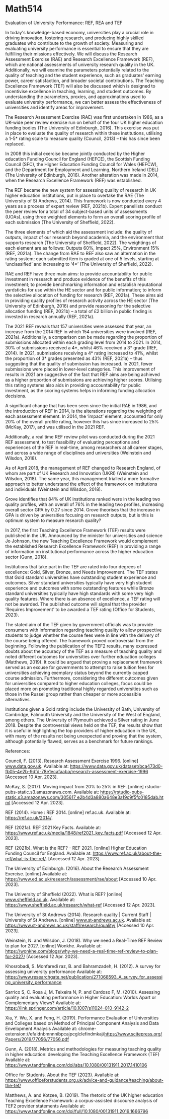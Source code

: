 # Math514
Evaluation of University Performance: REF, REA and TEF

In today's knowledge-based economy, universities play a crucial role in driving innovation, fostering research, and producing highly skilled graduates who contribute to the growth of society. Measuring and evaluating university performance is essential to ensure that they are fulfilling their missions effectively. We will discuss the Research Assessment Exercise (RAE) and Research Excellence Framework (REF), which are national assessments of university research quality in the UK. Additionally, we will examine the parameters potentially related to the quality of teaching and the student experience, such as graduates' earning power, career satisfaction, and broader societal contributions. The Teaching Excellence Framework (TEF) will also be discussed which is designed to incentivise excellence in teaching, learning, and student outcomes. By understanding the parameters, proxies, and approximations used to evaluate university performance, we can better assess the effectiveness of universities and identify areas for improvement.

The Research Assessment Exercise (RAE) was first undertaken in 1986, as a UK-wide peer review exercise run on behalf of the four UK higher education funding bodies (The University of Edinburgh, 2016). This exercise was put in place to evaluate the quality of research within these institutions, utilising a 1-5* rating scale to measure quality (Council, 2013) – this has since been replaced. 

In 2008 this initial exercise became jointly conducted by the Higher education Funding Council for England (HEFCE), the Scottish Funding Council (SFC), the Higher Education Funding Council for Wales (HEFCW), and the Department for Employment and Learning, Northern Ireland (DEL) (The University of Edinburgh, 2016). Another alteration was made in 2014, when the Research Excellence Framework (REF) was established. 

The REF became the new system for assessing quality of research in UK higher education institutions, put in place to overtake the RAE (The University of St Andrews, 2014). This framework is now conducted every 4 years as a process of expert review (REF, 2021b). Expert panellists conduct the peer review for a total of 34 subject-based units of assessments (UOAs), using three weighted elements to form an overall scoring profile of each submission (The University of Sheffield, 2022).  

The three elements of which aid the assessment include: the quality of outputs, impact of our research beyond academia, and the environment that supports research (The University of Sheffield, 2022). The weightings of each element are as follows: Outputs 60%, Impact 25%, Environment 15% (REF, 2021a). The change from RAE to REF also saw an alternation in the rating system; each submitted item is graded at one of 5 levels, starting at ‘unclassified’ and increasing to ‘4*’ (The University of Sheffield, 2022). 

RAE and REF have three main aims: to provide accountability for public investment in research and produce evidence of the benefits of this investment; to provide benchmarking information and establish reputational yardsticks for use within the HE sector and for public information; to inform the selective allocation of funding for research (REF, 2021a). These aims aid in providing quality profiles of research activity across the HE sector (The University of Edinburgh, 2016) and provide reasoning for the selective allocation funding (REF, 2021b) – a total of £2 billion in public finding is invested in research annually (REF, 2021a).  

The 2021 REF reveals that 157 universities were assessed that year, an increase from the 2014 REF in which 154 universities were involved (REF, 2021a). Additionally, a comparison can be made regarding the proportion of submissions allocated within each grading level from 2014 to 2021. In 2014, 30% of submissions received a 4*, whilst 46% received a 3* grade (REF, 2014). In 2021, submissions receiving a 4* rating increased to 41%, whilst the proportion of 3* grades presented as 43% (REF, 2021a) – thus suggesting that the quality of submission has increased. In 2021, fewer submissions were placed in lower-level categories. This improvement of results in 2021 are suggestive of the fact that REF aims are being achieved as a higher proportion of submissions are achieving higher scores. Utilising this rating systems also aids in providing accountability for public investment, as the scoring systems helps in informing funding allocation decisions.  

A significant change that has been seen since the initial RAE in 1986, and the introduction of REF in 2014, is the alterations regarding the weighting of each assessment element. In 2014, the ‘impact’ element, accounted for only 20% of the overall profile rating, however this has since increased to 25% (McKay, 2017), and was utilised in the 2021 REF.  

Additionally, a real time REF review pilot was conducted during the 2021 REF assessment, to test feasibility of evaluating perceptions and experiences of the REF in real-time, among researchers at all career stages, and across a wide range of disciplines and universities (Weinstein and Wilsdon, 2018). 

As of April 2018, the management of REF changed to Research England, of whom are part of UK Research and Innovation (UKRI) (Weinstein and Wilsdon, 2018). The same year, this management trialled a more formative approach to better understand the effect of the framework on institutions and individuals (Weinstein and Wilsdon, 2018). 

Grove identifies that 84% of UK institutions ranked were in the leading two quality profiles, with an overall of 76% in the leading two profiles, increasing overall sector GPA by 0.27 since 2014. Grove theorises that the increase in GPA is driven by universities focusing on research outputs, but is this is optimum system to measure research quality? 

In 2017, the first Teaching Excellence Framework (TEF) results were published in the UK. Announced by the minister for universities and science Jo Johnson, the new Teaching Excellence Framework would complement the established Research Excellence Framework (REF) in providing a range of information on institutional performance across the higher education sector (Gunn, 2018). 

Institutions that take part in the TEF are rated into four degrees of excellence: Gold, Silver, Bronze, and Needs Improvement. The TEF states that Gold standard universities have outstanding student experience and outcomes. Silver standard universities typically have very high student experience and outcomes with some outstanding features while Bronze standard universities typically have high standards with some very high quality features. Where there is an absence of excellence, a TEF rating will not be awarded. The published outcome will signal that the provider ‘Requires Improvement’ to be awarded a TEF rating (Office for Students, 2023). 

The stated aim of the TEF given by government officials was to provide consumers with information regarding teaching quality to allow prospective students to judge whether the course fees were in line with the delivery of the course being offered. The framework proved controversial from the beginning. Following the publication of the TEF2 results, many expressed doubts about the accuracy of the TEF as a measure of teaching quality and noted different outcomes for universities over further education colleges (Matthews, 2019). It could be argued that proving a replacement framework served as an excuse for governments to attempt to raise tuition fees for universities achieving exemplary status beyond the currently capped course admission. Furthermore, considering the different outcomes given for universities compared to higher education colleges, focus could be placed more on promoting traditional highly regarded universities such as those in the Russel group rather than cheaper or more accessible alternatives. 

Institutions given a Gold rating include the University of Bath, University of Cambridge, Falmouth University and the University of the West of England, among others. The University of Plymouth achieved a Silver rating in June 2018. Despite the controversial views held on the TEF, the results show that it is useful in highlighting the top providers of higher education in the UK, with many of the results not being unexpected and proving that the system, although potentially flawed, serves as a benchmark for future rankings. 

 

References:

Council, F. (2013). Research Assessment Exercise 1996. [online] www.data.gov.uk. Available at: https://www.data.gov.uk/dataset/bca473d0-fb05-4e2b-9dfd-78e1ecafaaba/research-assessment-exercise-1996 [Accessed 10 Apr. 2023]. 

McKay, S. (2017). Moving impact from 20% to 25% in REF. [online] rstudio-pubs-static.s3.amazonaws.com. Available at: https://rstudio-pubs-static.s3.amazonaws.com/305617_e2b4d3a880a648e3a19c9f5fc0185dab.html [Accessed 12 Apr. 2023]. 

REF (2014). Home : REF 2014. [online] ref.ac.uk. Available at: https://ref.ac.uk/2014/. 

REF (2021a). REF 2021 Key Facts. Available at: https://www.ref.ac.uk/media/1848/ref2021_key_facts.pdf [Accessed 12 Apr. 2023]. 

‌REF (2021b). What is the REF? - REF 2021. [online] Higher Education Funding Council for England. Available at: https://www.ref.ac.uk/about-the-ref/what-is-the-ref/. [Accessed 12 Apr. 2023]. 

The University of Edinburgh. (2016). About the Research Assessment Exercise. [online] Available at: https://www.ed.ac.uk/research/assessment/rae/about [Accessed 10 Apr. 2023]. 

The University of Sheffield (2022). What is REF? [online] www.sheffield.ac.uk. Available at: https://www.sheffield.ac.uk/research/what-ref [Accessed 12 Apr. 2023]. 

The University of St Andrews (2014). Research quality | Current Staff | University of St Andrews. [online] www.st-andrews.ac.uk. Available at: https://www.st-andrews.ac.uk/staff/research/quality/ [Accessed 10 Apr. 2023]. 

Weinstein, N. and Wilsdon, J. (2018). Why we need a Real-Time REF Review to plan for 2027. [online] Wonkhe. Available at: https://wonkhe.com/blogs/why-we-need-a-real-time-ref-review-to-plan-for-2027/ [Accessed 12 Apr. 2023]. 

Khosrobadi, S. Monfaredi raz, B. and Bahramzadeh, H. (2012). A survey for assessing university performance Available at: https://www.researchgate.net/publication/271068593_A_survey_for_assessing_university_performance

Sarrico S, C. Rosa J, M. Teixeira N, P. and Cardoso F, M. (2010). Assessing quality and evaluating performance in Higher Education: Worlds Apart or Complementary Views? Available at: https://link.springer.com/article/10.1007/s11024-010-9142-2

Xia, Y. Wu, X. and Feng, H. (2019). Performance Evaluation of Universities and Colleges based on Method of Principal Component Analysis and Data Envelopment Analysis Available at: chrome-extension://efaidnbmnnnibpcajpcglclefindmkaj/https://www.scitepress.org/Papers/2019/77056/77056.pdf

Gunn, A. (2018). Metrics and methodologies for measuring teaching quality in higher education: developing the Teaching Excellence Framework (TEF) Available at: https://www.tandfonline.com/doi/abs/10.1080/00131911.2017.1410106

Office for Students. About the TEF (2023). Available at: https://www.officeforstudents.org.uk/advice-and-guidance/teaching/about-the-tef/

Matthews, A. and Kotzee, B. (2019). The rhetoric of the UK higher education Teaching Excellence Framework: a corpus-assisted discourse analysis of TEF2 provider statements Available at: https://www.tandfonline.com/doi/full/10.1080/00131911.2019.1666796
